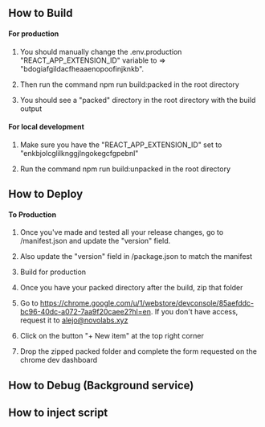 ## How to Build

#### For production

1. You should manually change the .env.production "REACT_APP_EXTENSION_ID" variable to => "bdogiafgildacfheaaenopoofinjknkb".

2. Then run the command npm run build:packed in the root directory

3. You should see a "packed" directory in the root directory with the build output

#### For local development

1. Make sure you have the "REACT_APP_EXTENSION_ID" set to "enkbjolcglilknggjlngokegcfgpebnl"

2. Run the command npm run build:unpacked in the root directory

## How to Deploy

#### To Production

1. Once you've made and tested all your release changes, go to /manifest.json and update the "version" field.

2. Also update the "version" field in /package.json to match the manifest

3. Build for production

4. Once you have your packed directory after the build, zip that folder

5. Go to https://chrome.google.com/u/1/webstore/devconsole/85aefddc-bc96-40dc-a072-7aa9f20caee2?hl=en. If you don't have access, request it to alejo@novolabs.xyz

6. Click on the button "+ New item" at the top right corner

7. Drop the zipped packed folder and complete the form requested on the chrome dev dashboard

## How to Debug (Background service)

## How to inject script
